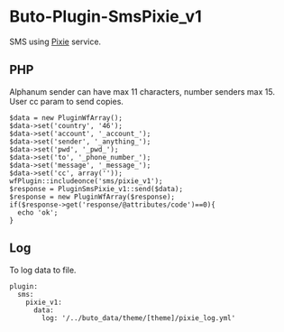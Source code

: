 # Buto-Plugin-SmsPixie_v1

SMS using <a href="http://www.pixie.se" target="_blank">Pixie</a> service.


## PHP
Alphanum sender can have max 11 characters, number senders max 15. User cc param to send copies.
```
$data = new PluginWfArray();
$data->set('country', '46');
$data->set('account', '_account_');
$data->set('sender', '_anything_');
$data->set('pwd', '_pwd_');
$data->set('to', '_phone_number_');
$data->set('message', '_message_');
$data->set('cc', array(''));
wfPlugin::includeonce('sms/pixie_v1');
$response = PluginSmsPixie_v1::send($data);
$response = new PluginWfArray($response);
if($response->get('response/@attributes/code')==0){
  echo 'ok';
}
```

## Log
To log data to file.
```
plugin:
  sms:
    pixie_v1:
      data:
        log: '/../buto_data/theme/[theme]/pixie_log.yml'
```

